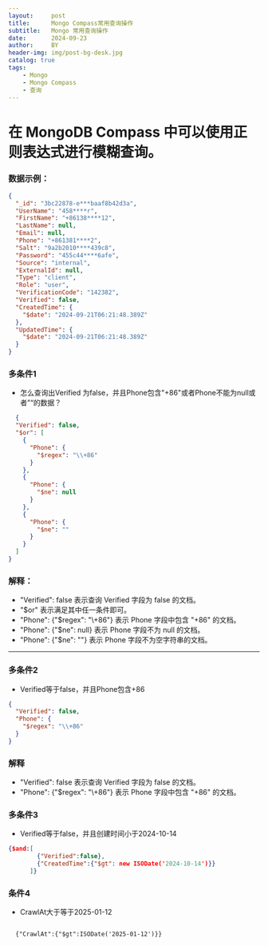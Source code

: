 ```yaml
---
layout:     post
title:      Mongo Compass常用查询操作
subtitle:   Mongo 常用查询操作
date:       2024-09-23
author:     BY
header-img: img/post-bg-desk.jpg
catalog: true
tags:
    - Mongo
    - Mongo Compass
    - 查询
---
```


# 在 MongoDB Compass 中可以使用正则表达式进行模糊查询。

### 数据示例：
```json
{
  "_id": "3bc22878-e***baaf8b42d3a",
  "UserName": "458****r",
  "FirstName": "+86138****12",
  "LastName": null,
  "Email": null,
  "Phone": "+861381****2",
  "Salt": "9a2b2010****439c8",
  "Password": "455c44****6afe",
  "Source": "internal",
  "ExternalId": null,
  "Type": "client",
  "Role": "user",
  "VerificationCode": "142382",
  "Verified": false,
  "CreatedTime": {
    "$date": "2024-09-21T06:21:48.389Z"
  },
  "UpdatedTime": {
    "$date": "2024-09-21T06:21:48.389Z"
  }
}
```

### 多条件1
* 怎么查询出Verified 为false，并且Phone包含"+86"或者Phone不能为null或者”“的数据？

```json
  {
  "Verified": false,
  "$or": [
    {
      "Phone": {
        "$regex": "\\+86"
      }
    },
    {
      "Phone": {
        "$ne": null
      }
    },
    {
      "Phone": {
        "$ne": ""
      }
    }
  ]
}
```

### 解释：
* "Verified": false 表示查询 Verified 字段为 false 的文档。
* "$or" 表示满足其中任一条件即可。
* "Phone": {"$regex": "\\+86"} 表示 Phone 字段中包含 "+86" 的文档。
* "Phone": {"$ne": null} 表示 Phone 字段不为 null 的文档。
* "Phone": {"$ne": ""} 表示 Phone 字段不为空字符串的文档。

---

### 多条件2
* Verified等于false，并且Phone包含+86
```json
{
  "Verified": false,
  "Phone": {
    "$regex": "\\+86"
  }
}
```

### 解释
* "Verified": false 表示查询 Verified 字段为 false 的文档。
* "Phone": {"$regex": "\\+86"} 表示 Phone 字段中包含 "+86" 的文档。

### 多条件3
* Verified等于false，并且创建时间小于2024-10-14
```json
{$and:[
        {"Verified":false},
        {"CreatedTime":{"$gt": new ISODate('2024-10-14')}}
      ]}
```

### 条件4
* CrawlAt大于等于2025-01-12

```join

  {"CrawlAt":{"$gt":ISODate('2025-01-12')}}

```

